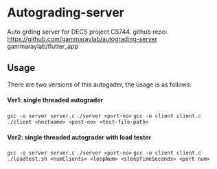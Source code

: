 # Autograding-server

Auto grding server for DECS project CS744. github repo: https://github.com/gammaraylab/autograding-server
gammaraylab/flutter_app
## Usage

There are two versions of this autogader, the usage is as follows:

#### Ver1: single threaded autograder

`gcc -o server server.c`
`./server <port-no>`
`gcc -o client client.c`
`./client <hostname> <post-no> <test-file-path>`

#### Ver2: single threaded autograder with load tester

`gcc -o server server.c`
`./server <port-no>`
`gcc -o client client.c`
`./loadtest.sh <numClients> <loopNum> <sleepTimeSeconds> <port num>`
